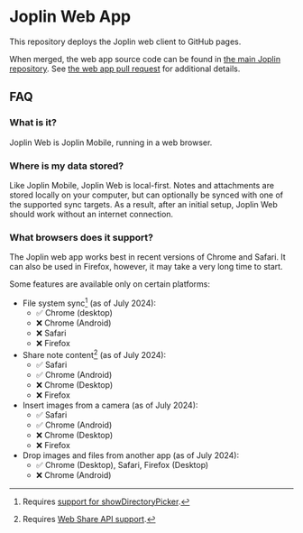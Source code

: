 # Joplin Web App

This repository deploys the Joplin web client to GitHub pages.

When merged, the web app source code can be found in [the main Joplin repository](https://github.com/laurent22/joplin). See [the web app pull request](https://github.com/laurent22/joplin/pull/10650) for additional details.

## FAQ

### What is it?

Joplin Web is Joplin Mobile, running in a web browser.

### Where is my data stored?

Like Joplin Mobile, Joplin Web is local-first. Notes and attachments are stored locally on your computer, but can optionally be synced with one of the supported sync targets. As a result, after an initial setup, Joplin Web should work without an internet connection.

### What browsers does it support?

The Joplin web app works best in recent versions of Chrome and Safari. It can also be used in Firefox, however, it may take a very long time to start.

Some features are available only on certain platforms:
- File system sync[^1] (as of July 2024):
	- ✅ Chrome (desktop)
	- ❌ Chrome (Android)
	- ❌ Safari
	- ❌ Firefox
- Share note content[^2] (as of July 2024):
	- ✅ Safari
	- ✅ Chrome (Android)
	- ❌ Chrome (Desktop)
	- ❌ Firefox
- Insert images from a camera (as of July 2024):
	- ✅ Safari
	- ✅ Chrome (Android)
	- ❌ Chrome (Desktop)
	- ❌ Firefox
- Drop images and files from another app (as of July 2024):
	- ✅ Chrome (Desktop), Safari, Firefox (Desktop)
	- ❌ Chrome (Android)

[^1]: Requires [support for showDirectoryPicker](https://caniuse.com/?search=showDirectoryPicker).
[^2]: Requires [Web Share API support](https://caniuse.com/?search=web%20share%20api).


